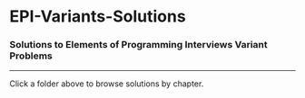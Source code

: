 # EPI-Variants-Solutions

### Solutions to Elements of Programming Interviews Variant Problems

---

Click a folder above to browse solutions by chapter.
